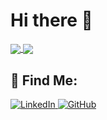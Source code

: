 <h1>Hi there 👋</h1> 


<a href="https://github.com/leaoerikaleao/leaoerikaleao">
	<img align="center" src="https://github-readme-stats.vercel.app/api?username=leaoerikaleao&amp;&include_all_commits=true;show_icons=true&amp;line_height=27&amp;count_private=true&amp;title_color=E2BFC5&amp;text_color=E2BFC5&amp;icon_color=EECDC4&amp;bg_color=803965"/>
</a>
<a href="https://github.com/leaoerikaleao/github-readme-stats">
	<img align="center" src="https://github-readme-stats.vercel.app/api/top-langs/?username=leaoerikaleao&layout=compact" />
</a>

<h2>🦁 Find Me:</h1>
<a href="https://www.linkedin.com/in/leaoerikaleao/" target="_blank">
	<img alt="LinkedIn" src="https://img.shields.io/badge/linkedin%20-%230077B5.svg?&style=for-the-badge&logo=linkedin&logoColor=white"/>
</a>
<a href="https://github.com/leaoerikaleao" target="_blank">
	<img alt="GitHub" src="https://img.shields.io/badge/github%20-%23121011.svg?&style=for-the-badge&logo=github&logoColor=white"/>
</a>
